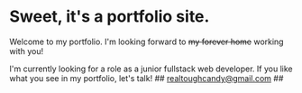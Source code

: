 # Sweet, it's a portfolio site. 

Welcome to my portfolio. I'm looking forward to ~~my forever home~~ working with you!  

I'm currently looking for a role as a junior fullstack web developer. If you like what you see in my portfolio, let's talk! ## realtoughcandy@gmail.com ##
